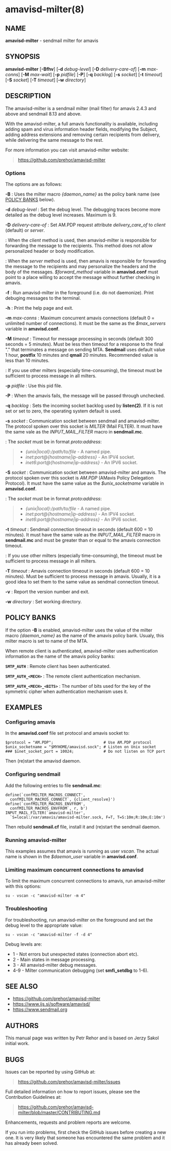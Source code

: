 # amavisd-milter(8)

## NAME

**amavisd-milter** - sendmail milter for amavis

## SYNOPSIS

**amavisd-milter**
  [**-Bfhv**]
  [**-d**&nbsp;*debug-level*]
  [**-D**&nbsp;*delivery-care-of*]
  [**-m**&nbsp;*max-conns*]
  [**-M**&nbsp;*max-wait*]
  [**-p**&nbsp;*pidfile*]
  [**-P**]
  [**-q**&nbsp;*backlog*]
  [**-s**&nbsp;*socket*]
  [**-t**&nbsp;*timeout*]
  [**-S**&nbsp;*socket*]
  [**-T**&nbsp;*timeout*]
  [**-w**&nbsp;*directory*]

## DESCRIPTION

The amavisd-milter is a sendmail milter (mail filter) for amavis 2.4.3
and above and sendmail 8.13 and above.

With the amavisd-milter, a full amavis functionality is available,
including adding spam and virus information header fields, modifying
the Subject, adding address extensions and removing certain recipients
from delivery, while delivering the same message to the rest.

For more information you can visit amavisd-milter website:

> https://github.com/prehor/amavisd-milter

### Options

The options are as follows:

**-B**
: Uses the milter macro *{daemon_name}* as the policy bank name
  (see [POLICY BANKS](#policy-banks) below).

**-d** *debug-level*
: Set the debug level. The debugging traces become more detailed as the debug
  level increases. Maximum is 9.

**-D** *delivery-care-of*
: Set AM.PDP request attribute *delivery_care_of* to *client* (default) or
  *server*.

: When the *client* method is used, then amavisd-milter is responsible for
  forwarding the message to the recipients. This method does not allow
  personalized header or body modification.

: When the *server* method is used, then amavis is responsible for forwarding
  the message to the recipients and may personalize the headers and the body
  of the messages. *$forward_method* variable in **amavisd.conf** must point to
  a place willing to accept the message without further checking in amavis.

**-f**
: Run amavisd-milter in the foreground (i.e. do not daemonize).
  Print debuging messages to the terminal.

**-h**
: Print the help page and exit.

**-m** *max-conns*
: Maximum concurrent amavis connections (default 0 = unlimited number of
  connections). It must be the same as the *$max_servers* variable in
  **amavisd.conf**.

**-M** *timeout*
: Timeout for message processing in seconds (default 300 seconds = 5 minutes).
  Must be less then timeout for a response to the final "." that terminates a
  message on sending MTA. **Sendmail** uses default value 1 hour, **postfix**
  10 minutes and **qmail** 20 minutes. Recommended value is less than 10 minutes.

: If you use other milters (especially time-consuming), the timeout
  must be sufficient to process message in all milters.

**-p** *pidfile*
: Use this pid file.

**-P**
: When the amavis fails, the message will be passed through unchecked.

**-q** *backlog*
: Sets the incoming socket backlog used by **listen(2)**. If it is not set or
  set to zero, the operating system default is used.

**-s** *socket*
: Communication socket between sendmail and amavisd-milter. The protocol spoken
  over this socket is *MILTER* (Mail FILTER). It must have the same vale as the
  *INPUT_MAIL_FILTER* macro in **sendmail.mc**.

: The *socket* must be in format *proto:address*:

>  * *{unix|local}:/path/to/file* - A named pipe.
>  * *inet:port@{hostname|ip-address}* - An IPV4 socket.
>  * *inet6:port@{hostname|ip-address}* - An IPV6 socket.

**-S** *socket*
: Communication socket between amavisd-milter and amavis. The protocol spoken
  over this socket is *AM.PDP* (AMavis Policy Delegation Protocol). It must have
  the same value as the *$unix_socketname* variable in **amavisd.conf**.

: The *socket* must be in format *proto:address*:

>  * *{unix|local}:/path/to/file* - A named pipe.
>  * *inet:port@{hostname|ip-address}* - An IPV4 socket.
>  * *inet6:port@{hostname|ip-address}* - An IPV6 socket.

**-t** *timeout*
: Sendmail connection timeout in seconds (default 600 = 10 minutes).
  It must have the same vale as the *INPUT_MAIL_FILTER* macro in
  **sendmail.mc** and must be greater than or equal to the amavis connection
  timeout.

: If you use other milters (especially time-consuming), the timeout
  must be sufficient to process message in all milters.

**-T** *timeout*
: Amavis connection timeout in seconds (default 600 = 10 minutes).
  Must be sufficient to process message in amavis. Usually, it is a good idea
  to set them to the same value as sendmail connection timeout.

**-v**
: Report the version number and exit.

**-w** *directory*
: Set working directory.

## POLICY BANKS

If the option **-B** is enabled, amavisd-milter uses the value of the milter
macro *{daemon_name}* as the name of the amavis policy bank. Usualy, this milter
macro is set to name of the MTA.

When remote client is authenticated, amavisd-milter uses authentication
information as the name of the amavis policy banks:

**`SMTP_AUTH`**
: Remote client has been authenticated.

**`SMTP_AUTH_<MECH>`**
: The remote client authentication mechanism.

**`SMTP_AUTH_<MECH>_<BITS>`**
: The number of bits used for the key of the symmetric cipher when
  authentication mechanism uses it.

## EXAMPLES

### Configuring amavis

In the **amavisd.conf** file set protocol and amavis socket to:

    $protocol = "AM.PDP";                      # Use AM.PDP protocol
    $unix_socketname = "$MYHOME/amavisd.sock"; # Listen on Unix socket
    ### $inet_socket_port = 10024;             # Do not listen on TCP port

Then (re)start the amavisd daemon.

### Configuring sendmail

Add the following entries to file **sendmail.mc**:

    define(`confMILTER_MACROS_CONNECT',
      confMILTER_MACROS_CONNECT`, {client_resolve}')
    define(`confMILTER_MACROS_ENVFROM',
      confMILTER_MACROS_ENVFROM`, r, b')
    INPUT_MAIL_FILTER(`amavisd-milter',
      `S=local:/var/amavis/amavisd-milter.sock, F=T, T=S:10m;R:10m;E:10m')

Then rebuild **sendmail.cf** file, install it and (re)start the sendmail daemon.

### Running amavisd-milter

This examples assumes that amavis is running as user *vscan*.
The actual name is shown in the *$daemon_user* variable in **amavisd.conf**.

### Limiting maximum concurrent connections to amavisd

To limit the maximum concurrent connections to amavis, run amavisd-milter with
this options:

    su - vscan -c "amavisd-milter -m 4"

### Troubleshooting

For troubleshooting, run amavisd-milter on the foreground and set the debug
level to the appropriate value:

    su - vscan -c "amavisd-milter -f -d 4"

Debug levels are:

* 1 - Not errors but unexpected states (connection abort etc).
* 2 - Main states in message processing.
* 3 - All amavisd-milter debug messages.
* 4-9 - Milter communication debugging (set **smfi_setdbg** to 1-6).

## SEE ALSO

* https://github.com/prehor/amavisd-milter
* https://www.ijs.si/software/amavisd/
* https://www.sendmail.org

## AUTHORS

This manual page was written by Petr Rehor and is based on Jerzy Sakol
initial work.

## BUGS

Issues can be reported by using GitHub at:

> https://github.com/prehor/amavisd-milter/issues

Full detailed information on how to report issues, please see the Contribution
Guidelines at:

> https://github.com/prehor/amavisd-milter/blob/master/CONTRIBUTING.md

Enhancements, requests and problem reports are welcome.

If you run into problems, first check the GitHub issues before creating a new
one. It is very likely that someone has encountered the same problem and it has
already been solved.
